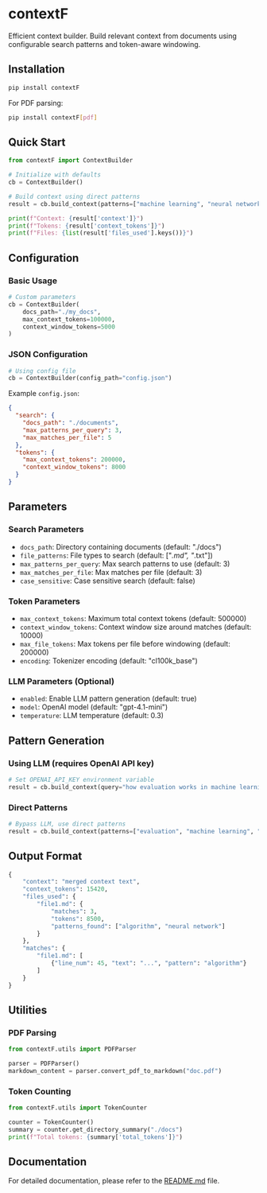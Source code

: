 # contextF

Efficient context builder. Build relevant context from documents using configurable search patterns and token-aware windowing.

## Installation

```bash
pip install contextF
```

For PDF parsing:
```bash
pip install contextF[pdf]
```

## Quick Start

```python
from contextF import ContextBuilder

# Initialize with defaults
cb = ContextBuilder()

# Build context using direct patterns
result = cb.build_context(patterns=["machine learning", "neural networks"])

print(f"Context: {result['context']}")
print(f"Tokens: {result['context_tokens']}")
print(f"Files: {list(result['files_used'].keys())}")
```

## Configuration

### Basic Usage

```python
# Custom parameters
cb = ContextBuilder(
    docs_path="./my_docs",
    max_context_tokens=100000,
    context_window_tokens=5000
)
```

### JSON Configuration

```python
# Using config file
cb = ContextBuilder(config_path="config.json")
```

Example `config.json`:
```json
{
  "search": {
    "docs_path": "./documents",
    "max_patterns_per_query": 3,
    "max_matches_per_file": 5
  },
  "tokens": {
    "max_context_tokens": 200000,
    "context_window_tokens": 8000
  }
}
```

## Parameters

### Search Parameters
- `docs_path`: Directory containing documents (default: "./docs")
- `file_patterns`: File types to search (default: ["*.md", "*.txt"])
- `max_patterns_per_query`: Max search patterns to use (default: 3)
- `max_matches_per_file`: Max matches per file (default: 3)
- `case_sensitive`: Case sensitive search (default: false)

### Token Parameters
- `max_context_tokens`: Maximum total context tokens (default: 500000)
- `context_window_tokens`: Context window size around matches (default: 10000)
- `max_file_tokens`: Max tokens per file before windowing (default: 200000)
- `encoding`: Tokenizer encoding (default: "cl100k_base")

### LLM Parameters (Optional)
- `enabled`: Enable LLM pattern generation (default: true)
- `model`: OpenAI model (default: "gpt-4.1-mini")
- `temperature`: LLM temperature (default: 0.3)

## Pattern Generation

### Using LLM (requires OpenAI API key)
```python
# Set OPENAI_API_KEY environment variable
result = cb.build_context(query="how evaluation works in machine learning?")
```

### Direct Patterns
```python
# Bypass LLM, use direct patterns
result = cb.build_context(patterns=["evaluation", "machine learning", "algorithm"])
```

## Output Format

```python
{
    "context": "merged context text",
    "context_tokens": 15420,
    "files_used": {
        "file1.md": {
            "matches": 3,
            "tokens": 8500,
            "patterns_found": ["algorithm", "neural network"]
        }
    },
    "matches": {
        "file1.md": [
            {"line_num": 45, "text": "...", "pattern": "algorithm"}
        ]
    }
}
```

## Utilities

### PDF Parsing
```python
from contextF.utils import PDFParser

parser = PDFParser()
markdown_content = parser.convert_pdf_to_markdown("doc.pdf")
```

### Token Counting
```python
from contextF.utils import TokenCounter

counter = TokenCounter()
summary = counter.get_directory_summary("./docs")
print(f"Total tokens: {summary['total_tokens']}")
```

## Documentation
For detailed documentation, please refer to the [README.md](https://github.com/adc77/contextF/blob/main/README.md) file.